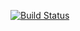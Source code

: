 [![Build Status](http://ci.mrdck.com/api/badges/mrdck/google-bigquery-rs/status.svg)](http://ci.mrdck.com/mrdck/google-bigquery-rs)
